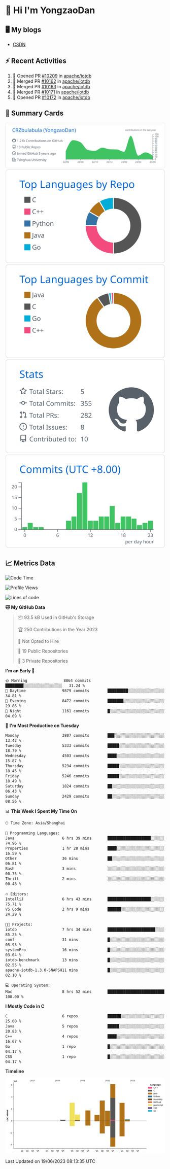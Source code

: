 # 👋 Hi I'm YongzaoDan

## 🖥 My blogs
  + [CSDN](https://blog.csdn.net/CRZbulabula?type=blog)

## ⚡ Recent Activities
<!--START_SECTION:activity-->
1. 💪 Opened PR [#10209](https://github.com/apache/iotdb/pull/10209) in [apache/iotdb](https://github.com/apache/iotdb)
2. 🎉 Merged PR [#10162](https://github.com/apache/iotdb/pull/10162) in [apache/iotdb](https://github.com/apache/iotdb)
3. 🎉 Merged PR [#10163](https://github.com/apache/iotdb/pull/10163) in [apache/iotdb](https://github.com/apache/iotdb)
4. 🎉 Merged PR [#10171](https://github.com/apache/iotdb/pull/10171) in [apache/iotdb](https://github.com/apache/iotdb)
5. 💪 Opened PR [#10172](https://github.com/apache/iotdb/pull/10172) in [apache/iotdb](https://github.com/apache/iotdb)
<!--END_SECTION:activity-->

## 🎑 Summary Cards

[![](https://raw.githubusercontent.com/CRZbulabula/CRZbulabula/main/profile-summary-card-output/github/0-profile-details.svg)](https://github.com/vn7n24fzkq/github-profile-summary-cards)
[![](https://raw.githubusercontent.com/CRZbulabula/CRZbulabula/main/profile-summary-card-output/github/1-repos-per-language.svg)](https://github.com/vn7n24fzkq/github-profile-summary-cards) [![](https://raw.githubusercontent.com/CRZbulabula/CRZbulabula/main/profile-summary-card-output/github/2-most-commit-language.svg)](https://github.com/vn7n24fzkq/github-profile-summary-cards)
[![](https://raw.githubusercontent.com/CRZbulabula/CRZbulabula/main/profile-summary-card-output/github/3-stats.svg)](https://github.com/vn7n24fzkq/github-profile-summary-cards) [![](https://raw.githubusercontent.com/CRZbulabula/CRZbulabula/main/profile-summary-card-output/github/4-productive-time.svg)](https://github.com/vn7n24fzkq/github-profile-summary-cards)

## 📈 Metrics Data

<!--START_SECTION:waka-->
![Code Time](http://img.shields.io/badge/Code%20Time-196%20hrs%2041%20mins-blue)

![Profile Views](http://img.shields.io/badge/Profile%20Views-0-blue)

![Lines of code](https://img.shields.io/badge/From%20Hello%20World%20I%27ve%20Written-21.3%20million%20lines%20of%20code-blue)

**🐱 My GitHub Data** 

> 📦 93.5 kB Used in GitHub's Storage 
 > 
> 🏆 250 Contributions in the Year 2023
 > 
> 🚫 Not Opted to Hire
 > 
> 📜 19 Public Repositories 
 > 
> 🔑 3 Private Repositories 
 > 
**I'm an Early 🐤** 

```text
🌞 Morning                8864 commits        ████████░░░░░░░░░░░░░░░░░   31.24 % 
🌆 Daytime                9879 commits        █████████░░░░░░░░░░░░░░░░   34.81 % 
🌃 Evening                8472 commits        ███████░░░░░░░░░░░░░░░░░░   29.86 % 
🌙 Night                  1161 commits        █░░░░░░░░░░░░░░░░░░░░░░░░   04.09 % 
```
📅 **I'm Most Productive on Tuesday** 

```text
Monday                   3807 commits        ███░░░░░░░░░░░░░░░░░░░░░░   13.42 % 
Tuesday                  5333 commits        █████░░░░░░░░░░░░░░░░░░░░   18.79 % 
Wednesday                4503 commits        ████░░░░░░░░░░░░░░░░░░░░░   15.87 % 
Thursday                 5234 commits        █████░░░░░░░░░░░░░░░░░░░░   18.45 % 
Friday                   5246 commits        █████░░░░░░░░░░░░░░░░░░░░   18.49 % 
Saturday                 1824 commits        ██░░░░░░░░░░░░░░░░░░░░░░░   06.43 % 
Sunday                   2429 commits        ██░░░░░░░░░░░░░░░░░░░░░░░   08.56 % 
```


📊 **This Week I Spent My Time On** 

```text
🕑︎ Time Zone: Asia/Shanghai

💬 Programming Languages: 
Java                     6 hrs 39 mins       ███████████████████░░░░░░   74.96 % 
Properties               1 hr 28 mins        ████░░░░░░░░░░░░░░░░░░░░░   16.59 % 
Other                    36 mins             ██░░░░░░░░░░░░░░░░░░░░░░░   06.81 % 
Bash                     3 mins              ░░░░░░░░░░░░░░░░░░░░░░░░░   00.75 % 
Thrift                   2 mins              ░░░░░░░░░░░░░░░░░░░░░░░░░   00.48 % 

🔥 Editors: 
IntelliJ                 6 hrs 43 mins       ███████████████████░░░░░░   75.71 % 
VS Code                  2 hrs 9 mins        ██████░░░░░░░░░░░░░░░░░░░   24.29 % 

🐱‍💻 Projects: 
iotdb                    7 hrs 34 mins       █████████████████████░░░░   85.25 % 
conf                     31 mins             █░░░░░░░░░░░░░░░░░░░░░░░░   05.93 % 
systemPro                16 mins             █░░░░░░░░░░░░░░░░░░░░░░░░   03.04 % 
iotdb-benchmark          13 mins             █░░░░░░░░░░░░░░░░░░░░░░░░   02.55 % 
apache-iotdb-1.3.0-SNAPSH11 mins             █░░░░░░░░░░░░░░░░░░░░░░░░   02.10 % 

💻 Operating System: 
Mac                      8 hrs 52 mins       █████████████████████████   100.00 % 
```

**I Mostly Code in C** 

```text
C                        6 repos             ██████░░░░░░░░░░░░░░░░░░░   25.00 % 
Java                     5 repos             █████░░░░░░░░░░░░░░░░░░░░   20.83 % 
C++                      4 repos             ████░░░░░░░░░░░░░░░░░░░░░   16.67 % 
Go                       1 repo              █░░░░░░░░░░░░░░░░░░░░░░░░   04.17 % 
CSS                      1 repo              █░░░░░░░░░░░░░░░░░░░░░░░░   04.17 % 
```



**Timeline**

![Lines of Code chart](https://raw.githubusercontent.com/CRZbulabula/CRZbulabula/main/assets/bar_graph.png)


 Last Updated on 19/06/2023 08:13:35 UTC
<!--END_SECTION:waka-->

